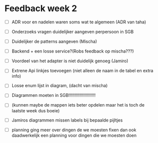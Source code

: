 # Feedback week 2 
- [ ] ADR voor en nadelen waren soms wat te algemeen (ADR van taha)
- [ ] Onderzoeks vragen duidelijker aangeven perpersoon in SGB
- [ ] Duidelijker de patterns aangeven (Mischa)
- [ ] Backend + een losse service?(Robs feedback op mischa???)
- [ ] Voordeel van het adapter is niet duidelijk genoeg (Jamiro)
- [ ] Extrene Api linkjes toevoegen (niet alleen de naam in de tabel en extra info)
- [ ] Losse enum lijst in diagram, (dacht van mischa)
- [ ] Diagrammen moeten in SGB!!!!!!!!!!!!!!!!!!!!!!
- [ ] (kunnen maybe de mappen iets beter opdelen maar het is toch de laatste week dus boeie)
- [ ] Jamiros diagrammen missen labels bij bepaalde pijltjes
- [ ] planning ging meer over dingen de we moesten fixen dan ook daadwerkelijk een planning voor dingen die we moesten doen

